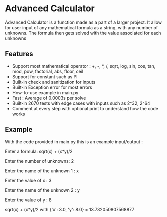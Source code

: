
# Advanced Calculator

Advanced Calculator is a function made as a part of a larger project.
It allow for user input of any mathematical formula as a string, with any number of unknowns.
The formula then gets solved with the value associated for each unknowns





## Features

- Support most mathematical operator : +, -, *, /, sqrt, log, sin, cos, tan, mod, pow, factorial, abs, floor, ceil
- Support for constant such as PI
- Built-in check and sanitization for inputs
- Built-in Exception error for most errors
- How-to-use example in main.py
- Fast : Average of 0.0003s per solve
- Built-in 2670 tests with edge cases with inputs such as 2^32, 2^64
- Comment at every step with optional print to understand how the code works
 




## Example

With the code provided in main.py this is an example input/output :


Enter a formula: sqrt(x) + (x*y)/2

Enter the number of unknowns: 2

Enter the name of the unknown 1 : x

Enter the value of x : 3

Enter the name of the unknown 2 : y

Enter the value of y : 8

sqrt(x) + (x*y)/2 with {'x': 3.0, 'y': 8.0} = 13.732050807568877
